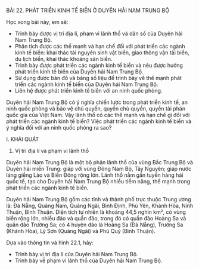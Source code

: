 BÀI 22. PHÁT TRIỂN KINH TẾ BIỂN Ở DUYÊN HẢI NAM TRUNG BỘ

Học xong bài này, em sẽ:
- Trình bày được vị trí địa lí, phạm vi lãnh thổ và dân số của Duyên hải Nam Trung Bộ.
- Phân tích được các thế mạnh và hạn chế đối với phát triển các ngành kinh tế biển: khai thác tài nguyên sinh vật biển, giao thông vận tải biển, du lịch biển, khai thác khoáng sản biển.
- Trình bày được phát triển các ngành kinh tế biển và nêu được hướng phát triển kinh tế biển của Duyên hải Nam Trung Bộ.
- Sử dụng được bản đồ và bảng số liệu để trình bày về thế mạnh phát triển các ngành kinh tế biển của Duyên hải Nam Trung Bộ.
- Liên hệ được phát triển kinh tế biển với an ninh quốc phòng.

Duyên hải Nam Trung Bộ có ý nghĩa chiến lược trong phát triển kinh tế, an ninh quốc phòng và bảo vệ chủ quyền, quyền chủ quyền, quyền tài phán quốc gia của Việt Nam. Vậy lãnh thổ có các thế mạnh và hạn chế gì đối với phát triển các ngành kinh tế biển? Việc phát triển các ngành kinh tế biển và ý nghĩa đối với an ninh quốc phòng ra sao?

I. KHÁI QUÁT
1. Vị trí địa lí và phạm vi lãnh thổ

Duyên hải Nam Trung Bộ là một bộ phận lãnh thổ của vùng Bắc Trung Bộ và Duyên hải miền Trung: giáp với vùng Đông Nam Bộ, Tây Nguyên; giáp nước láng giềng Lào và Biển Đông rộng lớn. Lãnh thổ nằm gần tuyến hàng hải quốc tế, tạo cho Duyên hải Nam Trung Bộ nhiều tiềm năng, thế mạnh trong phát triển các ngành kinh tế biển.

Duyên hải Nam Trung Bộ gồm các tỉnh và thành phố trực thuộc Trung ương là: Đà Nẵng, Quảng Nam, Quảng Ngãi, Bình Định, Phú Yên, Khánh Hòa, Ninh Thuận, Bình Thuận. Diện tích tự nhiên là khoảng 44,5 nghìn km², có vùng biển rộng lớn, nhiều đảo và quần đảo, trong đó có quần đảo Hoàng Sa và quần đảo Trường Sa; có 4 huyện đảo là Hoàng Sa (Đà Nẵng), Trường Sa (Khánh Hòa), Lý Sơn (Quảng Ngãi) và Phú Quý (Bình Thuận).

Dựa vào thông tin và hình 22.1, hãy:
- Trình bày vị trí địa lí của Duyên hải Nam Trung Bộ.
- Trình bày về phạm vi lãnh thổ của Duyên hải Nam Trung Bộ.
